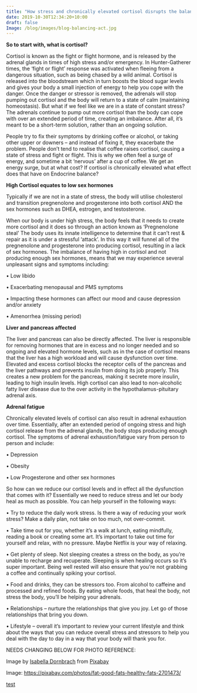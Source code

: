 ```yaml
---
title: "How stress and chronically elevated cortisol disrupts the balance of hormones in your body"
date: 2019-10-30T12:34:20+10:00
draft: false
Image: /blog/images/blog-balancing-act.jpg
---
```



__So to start with, what is cortisol?__

Cortisol is known as the fight or flight hormone, and is released by the adrenal glands in times of high stress and/or emergency.  In Hunter-Gatherer times, the ‘fight or flight’ response was activated when fleeing from a dangerous situation, such as being chased by a wild animal.  Cortisol is released into the bloodstream which in turn boosts the blood sugar levels and gives your body a small injection of energy to help you cope with the danger.  Once the danger or stressor is removed, the adrenals will stop pumping out cortisol and the body will return to a state of calm (maintaining homeostasis).  But what if we feel like we are in a state of constant stress?  The adrenals continue to pump out more cortisol than the body can cope with over an extended period of time, creating an imbalance. After all, it’s meant to be a short-term solution, rather than an ongoing solution.

People try to fix their symptoms by drinking coffee or alcohol, or taking other upper or downers – and instead of fixing it, they exacerbate the problem. 
People don’t tend to realise that coffee raises cortisol, causing a state of stress and fight or flight. This is why we often feel a surge of energy, and sometime a bit ‘nervous’ after a cup of coffee. We get an energy surge, but at what cost?
If cortisol is chronically elevated what effect does that have on Endocrine balance?

__High Cortisol equates to low sex hormones__

Typically if we are not in a state of stress, the body will utilise cholesterol and transition pregnenolone and progesterone into both cortisol AND the sex hormones such as DHEA, estrogen, and testosterone.

When our body is under high stress, the body feels that it needs to create more cortisol and it does so through an action known as ‘Pregnenolone steal’ The body uses its innate intelligence to determine that it can’t rest & repair as it is under a stressful ‘attack’. In this way it will funnel all of the pregnenolone and progesterone into producing cortisol, resulting in a lack of sex hormones. The imbalance of having high in cortisol and not producing enough sex hormones, means that we may experience several unpleasant signs and symptoms including:

•	Low libido

•	Exacerbating menopausal and PMS symptoms

•	Impacting these hormones can affect our mood and cause depression and/or anxiety

•	Amenorrhea (missing period)


__Liver and pancreas affected__

The liver and pancreas can also be directly affected. The liver is responsible for removing hormones that are in excess and no longer needed and so ongoing and elevated hormone levels, such as in the case of cortisol means that the liver has a high workload and will cause dysfunction over time. 
Elevated and excess cortisol blocks the receptor cells of the pancreas and the liver pathways and prevents insulin from doing its job properly. This creates a new problem for the pancreas, making it secrete more insulin, leading to high insulin levels. High cortisol can also lead to non-alcoholic fatty liver disease due to the over activity in the hypothalamus-pituitary adrenal axis.

__Adrenal fatigue__

Chronically elevated levels of cortisol can also result in adrenal exhaustion over time. Essentially, after an extended period of ongoing stress and high cortisol release from the adrenal glands, the body stops producing enough cortisol. The symptoms of adrenal exhaustion/fatigue vary from person to person and include:

•	Depression

•	Obesity

•	Low Progesterone and other sex hormones

So how can we reduce our cortisol levels and in effect all the dysfunction that comes with it? Essentially we need to reduce stress and let our body heal as much as possible. You can help yourself in the following ways:

•	Try to reduce the daily work stress. Is there a way of reducing your work stress? Make a daily plan, not take on too much, not over-commit.

•	Take time out for you, whether it’s a walk at lunch, eating mindfully, reading a book or creating some art. It’s important to take out time for yourself and relax, with no pressure. Maybe Netflix is your way of relaxing.

•	Get plenty of sleep. Not sleeping creates a stress on the body, as you’re unable to recharge and recuperate. Sleeping is when healing occurs so it’s super important. Being well rested will also ensure that you’re not grabbing a coffee and continually spiking your cortisol.

•	Food and drinks, they can be stressors too. From alcohol to caffeine and processed and refined foods. By eating whole foods, that heal the body, not stress the body, you’ll be helping your adrenals. 

•	Relationships – nurture the relationships that give you joy. Let go of those relationships that bring you down.

•	Lifestyle – overall it’s important to review your current lifestyle and think about the ways that you can reduce overall stress and stressors to help you deal with the day to day in a way that your body will thank you for.

NEEDS CHANGING BELOW FOR PHOTO REFERENCE:

Image by <a href="https://pixabay.com/users/idornbrach-6304012/?utm_source=link-attribution&amp;utm_medium=referral&amp;utm_campaign=image&amp;utm_content=2701473">Isabella Dornbrach</a> from <a href="https://pixabay.com/?utm_source=link-attribution&amp;utm_medium=referral&amp;utm_campaign=image&amp;utm_content=2701473">Pixabay</a>

Image: https://pixabay.com/photos/fat-good-fats-healthy-fats-2701473/


[test](http://www.google.com) 
